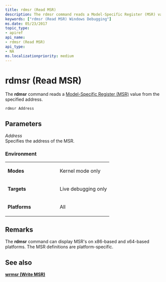 ```yaml
---
title: rdmsr (Read MSR)
description: The rdmsr command reads a Model-Specific Register (MSR) value from the specified address.
keywords: ["rdmsr (Read MSR) Windows Debugging"]
ms.date: 05/23/2017
topic_type:
- apiref
api_name:
- rdmsr (Read MSR)
api_type:
- NA
ms.localizationpriority: medium
---
```


# rdmsr (Read MSR)


The **rdmsr** command reads a [Model-Specific Register (MSR)](other-data-spaces.md) value from the specified address.

```dbgcmd
rdmsr Address 
```

## <span id="ddk_cmd_read_msr_dbg"></span><span id="DDK_CMD_READ_MSR_DBG"></span>Parameters


<span id="_______Address______"></span><span id="_______address______"></span><span id="_______ADDRESS______"></span> *Address*   
Specifies the address of the MSR.

### <span id="Environment"></span><span id="environment"></span><span id="ENVIRONMENT"></span>Environment

<table>
<colgroup>
<col width="50%" />
<col width="50%" />
</colgroup>
<tbody>
<tr class="odd">
<td align="left"><p><strong>Modes</strong></p></td>
<td align="left"><p>Kernel mode only</p></td>
</tr>
<tr class="even">
<td align="left"><p><strong>Targets</strong></p></td>
<td align="left"><p>Live debugging only</p></td>
</tr>
<tr class="odd">
<td align="left"><p><strong>Platforms</strong></p></td>
<td align="left"><p>All</p></td>
</tr>
</tbody>
</table>

 

Remarks
-------

The **rdmsr** command can display MSR's on x86-based and x64-based platforms. The MSR definitions are platform-specific.

## <span id="see_also"></span>See also


[**wrmsr (Write MSR)**](wrmsr--write-msr-.md)

 

 






